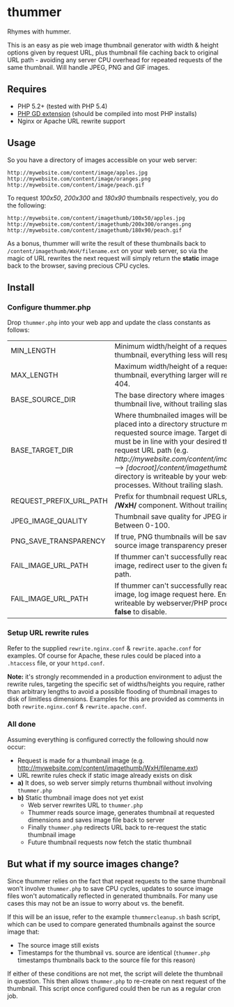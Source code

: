 # thummer
Rhymes with hummer.

This is an easy as pie web image thumbnail generator with width & height options given by request URL, plus thumbnail file caching back to original URL path - avoiding any server CPU overhead for repeated requests of the same thumbnail. Will handle JPEG, PNG and GIF images.

## Requires
- PHP 5.2+ (tested with PHP 5.4)
- [PHP GD extension](http://php.net/manual/en/book.image.php) (should be compiled into most PHP installs)
- Nginx or Apache URL rewrite support

## Usage
So you have a directory of images accessible on your web server:

	http://mywebsite.com/content/image/apples.jpg
	http://mywebsite.com/content/image/oranges.png
	http://mywebsite.com/content/image/peach.gif

To request *100x50*, *200x300* and *180x90* thumbnails respectively, you do the following:

	http://mywebsite.com/content/imagethumb/100x50/apples.jpg
	http://mywebsite.com/content/imagethumb/200x300/oranges.png
	http://mywebsite.com/content/imagethumb/180x90/peach.gif

As a bonus, thummer will write the result of these thumbnails back to `/content/imagethumb/WxH/filename.ext` on your web server, so via the magic of URL rewrites the next request will simply return the **static** image back to the browser, saving precious CPU cycles.

## Install

### Configure thummer.php
Drop `thummer.php` into your web app and update the class constants as follows:

<table>
	<tr>
		<td>MIN_LENGTH</td>
		<td>Minimum width/height of a requested thumbnail, everything less will respond 404.</td>
	</tr>
	<tr>
		<td>MAX_LENGTH</td>
		<td>Maximum width/height of a requested thumbnail, everything larger will respond 404.</td>
	</tr>
	<tr>
		<td>BASE_SOURCE_DIR</td>
		<td>The base directory where images to thumbnail live, without trailing slash.</td>
	</tr>
	<tr>
		<td>BASE_TARGET_DIR</td>
		<td>Where thumbnailed images will be saved, placed into a directory structure matching the requested source image. Target directory must be in line with your desired thumbnail request URL path (e.g. <em>http://mywebsite.com/content/imagethumb/...</em> --> <em>[docroot]/content/imagethumb</em>). Ensure directory is writeable by your webserver/PHP processes. Without trailing slash.</td>
	</tr>
	<tr>
		<td>REQUEST_PREFIX_URL_PATH</td>
		<td>Prefix for thumbnail request URLs, before the <strong>/WxH/</strong> component. Without trailing slash.</td>
	</tr>
	<tr>
		<td>JPEG_IMAGE_QUALITY</td>
		<td>Thumbnail save quality for JPEG image type. Between 0-100.</td>
	</tr>
	<tr>
		<td>PNG_SAVE_TRANSPARENCY</td>
		<td>If true, PNG thumbnails will be saved with source image transparency preserved.</td>
	</tr>
	<tr>
		<td>FAIL_IMAGE_URL_PATH</td>
		<td>If thummer can't successfully read the source image, redirect user to the given fail image path.</td>
	</tr>
	<tr>
		<td>FAIL_IMAGE_URL_PATH</td>
		<td>If thummer can't successfully read the source image, log image request here. Ensure file is writeable by webserver/PHP processes. Set <strong>false</strong> to disable.</td>
	</tr>
</table>

### Setup URL rewrite rules
Refer to the supplied `rewrite.nginx.conf` & `rewrite.apache.conf` for examples. Of course for Apache, these rules could be placed into a `.htaccess` file, or your `httpd.conf`.

**Note:** it's strongly recommended in a production environment to adjust the rewrite rules, targeting the specific set of widths/heights you require, rather than arbitrary lengths to avoid a possible flooding of thumbnail images to disk of limitless dimensions. Examples for this are provided as comments in both `rewrite.nginx.conf` & `rewrite.apache.conf`.

### All done
Assuming everything is configured correctly the following should now occur:

- Request is made for a thumbnail image (e.g. http://mywebsite.com/content/imagethumb/WxH/filename.ext)
- URL rewrite rules check if static image already exists on disk
- **a)** It does, so web server simply returns thumbnail without involving `thummer.php`
- **b)** Static thumbnail image does not yet exist
	- Web server rewrites URL to `thummer.php`
	- Thummer reads source image, generates thumbnail at requested dimensions and saves image file back to server
	- Finally `thummer.php` redirects URL back to re-request the static thumbnail image
	- Future thumbnail requests now fetch the static thumbnail

## But what if my source images change?
Since thummer relies on the fact that repeat requests to the same thumbnail won't involve `thummer.php` to save CPU cycles, updates to source image files won't automatically reflected in generated thumbnails. For many use cases this may not be an issue to worry about vs. the benefit.

If this will be an issue, refer to the example `thummercleanup.sh` bash script, which can be used to compare generated thumbnails against the source image that:

- The source image still exists
- Timestamps for the thumbnail vs. source are identical (`thummer.php` timestamps thumbnails back to the source file for this reason)

If either of these conditions are not met, the script will delete the thumbnail in question. This then allows `thummer.php` to re-create on next request of the thumbnail. This script once configured could then be run as a regular cron job.
